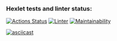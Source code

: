 ### Hexlet tests and linter status:
[![Actions Status](https://github.com/tunet/php-project-lvl1/workflows/hexlet-check/badge.svg)](https://github.com/tunet/php-project-lvl1/actions)
[![Linter](https://github.com/tunet/php-project-lvl1/workflows/lint/badge.svg)](https://github.com/tunet/php-project-lvl1/actions)
[![Maintainability](https://api.codeclimate.com/v1/badges/a99a88d28ad37a79dbf6/maintainability)](https://codeclimate.com/github/codeclimate/codeclimate/maintainability)

[![asciicast](https://asciinema.org/a/399183.svg)](https://asciinema.org/a/399183)
